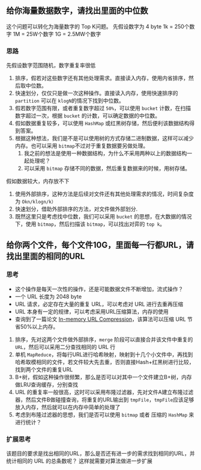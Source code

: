 
## 给你海量数据数字，请找出里面的中位数
这个问题可以转化为海量数字的 Top K问题。
先假设数字为 4 byte
1k = 250个数字
1M = 25W个数字
1G = 2.5MW个数字
### 思路
先假设数字范围随机，数字重复率很低
1. 排序，假若对这些数字还有其他处理需求。直接读入内存，使用内省排序，然后取中位数。
2. 快速划分，仅仅只是做一次这种操作。直接读入内存，使用快速排序的 `partition` 可以在 `klogN`的情况下找到中位数。
3. 假若数字范围有限，或者重复数字超过 `50%`，可以使用 `bucket` 计数，在扫描数字超过一次，根据 `bucket` 的计数，可以确定数据的中位数。
4. 假如数据重复较多，可以使用 `HashMap` 或红黑树存储，然后便利该数据结构得到答案。
5. 根据这种想法，我们是不是可以使用树的方式存储二进制数据，这样可以减少内存。也可以采用 `bitmap`不过对于重复数据要另做处理。
   1. 我之前的想法是使用一种数据结构，为什么不采用两种以上的数据结构一起处理呢？
   2. 可以采用 `bitmap` 存储不同的数据，然后重复数据来的时候，用树存储。

假如数据较大，内存放不下
1. 使用外部排序，这种方法是后续对文件还有其他处理需求的情况，时间复杂度为 `Okn/klogn/k）`
2. 快速划分，借助外部排序的方法，对文件做外部划分.
3. 既然这里只是考虑找中位数，我们可以采用 `bucket` 的思想，在大数据的情况下，使用 `bitmap`，然后扫描该 `bitmap`，可以找出对弈的 `top k`。


## 给你两个文件，每个文件10G，里面每一行都URL，请找出里面的相同的URL
### 思考
- 这个操作是每天一次性的操作，还是可能数据文件不断增加，流式操作？
- 一个 URL 长度为 2048 byte
- URL 请求，必定存在大量的重复 URL，可以考虑对 URL 进行去重再压缩
- URL 本身有一定的规律，可以考虑采用URL压缩算法，内存的使用
 - 查询到了一篇论文 [In-memory URL Compression](https://citeseerx.ist.psu.edu/viewdoc/download?doi=10.1.1.3.8471&rep=rep1&type=pdf)，该算法可以压缩 URL 节省50%以上内存。

1. 排序，先对这两个文件做外部排序，`merge` 阶段可以直接合并该文件中重复的 `URL`，然后可以采用二分查找相同的 URL 行
2. 单机 `MapReduce`，将每行URL进行哈希映射，映射到十几个小文件中，再找到哈希取模相同的文件，若文件较大先去重，否则直接Hash+红黑树进行比较，找到两个文件的重复URL
3. B+树，假如这种操作很频繁，那么是否可以对其中一个文件建立B+树，内存做LRU查询缓存，分别查找
4. URL 的重复率一般很高，这时可以采用布隆过滤器，先对文件A建立布隆过滤器，然后文件B做碰撞查询，将重复的URL输出到 `tmpFile`，`tmpFile`应该足够放入内存，然后就可以在内存中简单的处理了
5. 考虑到布隆过滤器的思想，我们是否可以使用 `bitmap` 或者 压缩的 `HashMap` 来进行统计？

### 扩展思考
该题目的要求是找出相同的URL，那么是否还有进一步的需求找到相同的URL，并统计相同的 URL 的总条数呢？
这样就需要对算法做进一步扩展
